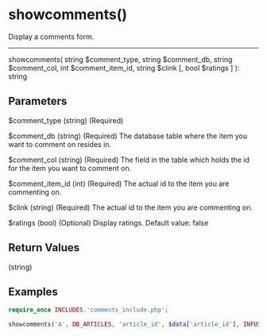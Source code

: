 # showcomments()

Display a comments form.

---

showcomments( string $comment_type, string $comment_db, string $comment_col, int $comment_item_id, string $clink [, bool $ratings ] ): string

## Parameters

$comment_type (string) (Required)

$comment_db (string) (Required) The database table where the item you want to comment on resides in.

$comment_col (string) (Required) The field in the table which holds the id for the item you want to comment on.

$comment_item_id (int) (Required) The actual id to the item you are commenting on.

$clink (string) (Required) The actual id to the item you are commenting on.

$ratings (bool) (Optional) Display ratings. Default value: false

## Return Values

(string)

## Examples

```php
require_once INCLUDES.'comments_include.php';

showcomments('A', DB_ARTICLES, 'article_id', $data['article_id'], INFUSIONS.'articles/articles.php?article_id='.$data['article_id']);
```
